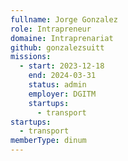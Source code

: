 ```yaml
---
fullname: Jorge Gonzalez
role: Intrapreneur
domaine: Intraprenariat
github: gonzalezsuitt
missions:
  - start: 2023-12-18
    end: 2024-03-31
    status: admin
    employer: DGITM
    startups:
      - transport
startups:
  - transport
memberType: dinum
---
```

